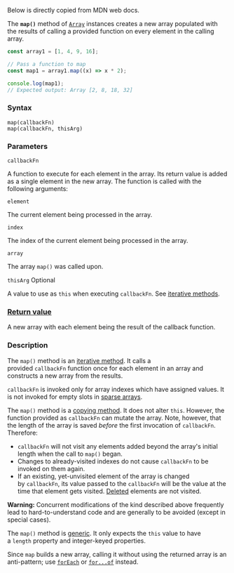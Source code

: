 Below is directly copied from MDN web docs.

The **`map()`** method of [`Array`](https://developer.mozilla.org/en-US/docs/Web/JavaScript/Reference/Global_Objects/Array) instances creates a new array populated with the results of calling a provided function on every element in the calling array.
```js
const array1 = [1, 4, 9, 16];

// Pass a function to map
const map1 = array1.map((x) => x * 2);

console.log(map1);
// Expected output: Array [2, 8, 18, 32]

```

### Syntax
```
map(callbackFn)
map(callbackFn, thisArg)
```

### Parameters

`callbackFn`

A function to execute for each element in the array. Its return value is added as a single element in the new array. The function is called with the following arguments:

`element`

The current element being processed in the array.

`index`

The index of the current element being processed in the array.

`array`

The array `map()` was called upon.

`thisArg` Optional

A value to use as `this` when executing `callbackFn`. See [iterative methods](https://developer.mozilla.org/en-US/docs/Web/JavaScript/Reference/Global_Objects/Array#iterative_methods).

### [Return value](https://developer.mozilla.org/en-US/docs/Web/JavaScript/Reference/Global_Objects/Array/map#return_value)

A new array with each element being the result of the callback function.

### Description
The `map()` method is an [iterative method](https://developer.mozilla.org/en-US/docs/Web/JavaScript/Reference/Global_Objects/Array#iterative_methods). It calls a provided `callbackFn` function once for each element in an array and constructs a new array from the results.

`callbackFn` is invoked only for array indexes which have assigned values. It is not invoked for empty slots in [sparse arrays](https://developer.mozilla.org/en-US/docs/Web/JavaScript/Guide/Indexed_collections#sparse_arrays).

The `map()` method is a [copying method](https://developer.mozilla.org/en-US/docs/Web/JavaScript/Reference/Global_Objects/Array#copying_methods_and_mutating_methods). It does not alter `this`. However, the function provided as `callbackFn` can mutate the array. Note, however, that the length of the array is saved _before_ the first invocation of `callbackFn`. Therefore:

- `callbackFn` will not visit any elements added beyond the array's initial length when the call to `map()` began.
- Changes to already-visited indexes do not cause `callbackFn` to be invoked on them again.
- If an existing, yet-unvisited element of the array is changed by `callbackFn`, its value passed to the `callbackFn` will be the value at the time that element gets visited. [Deleted](https://developer.mozilla.org/en-US/docs/Web/JavaScript/Reference/Operators/delete) elements are not visited.

**Warning:** Concurrent modifications of the kind described above frequently lead to hard-to-understand code and are generally to be avoided (except in special cases).

The `map()` method is [generic](https://developer.mozilla.org/en-US/docs/Web/JavaScript/Reference/Global_Objects/Array#generic_array_methods). It only expects the `this` value to have a `length` property and integer-keyed properties.

Since `map` builds a new array, calling it without using the returned array is an anti-pattern; use [`forEach`](https://developer.mozilla.org/en-US/docs/Web/JavaScript/Reference/Global_Objects/Array/forEach) or [`for...of`](https://developer.mozilla.org/en-US/docs/Web/JavaScript/Reference/Statements/for...of) instead.